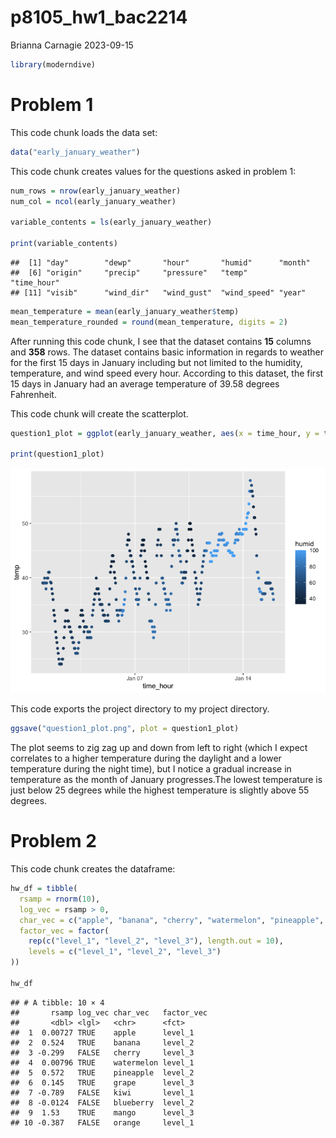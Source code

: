 p8105_hw1_bac2214
================
Brianna Carnagie
2023-09-15

``` r
library(moderndive)
```

# Problem 1

This code chunk loads the data set:

``` r
data("early_january_weather")
```

This code chunk creates values for the questions asked in problem 1:

``` r
num_rows = nrow(early_january_weather)
num_col = ncol(early_january_weather)

variable_contents = ls(early_january_weather)

print(variable_contents)
```

    ##  [1] "day"        "dewp"       "hour"       "humid"      "month"     
    ##  [6] "origin"     "precip"     "pressure"   "temp"       "time_hour" 
    ## [11] "visib"      "wind_dir"   "wind_gust"  "wind_speed" "year"

``` r
mean_temperature = mean(early_january_weather$temp)
mean_temperature_rounded = round(mean_temperature, digits = 2)
```

After running this code chunk, I see that the dataset contains **15**
columns and **358** rows. The dataset contains basic information in
regards to weather for the first 15 days in January including but not
limited to the humidity, temperature, and wind speed every hour.
According to this dataset, the first 15 days in January had an average
temperature of 39.58 degrees Fahrenheit.

This code chunk will create the scatterplot.

``` r
question1_plot = ggplot(early_january_weather, aes(x = time_hour, y = temp, color = humid)) + geom_point()

print(question1_plot)
```

![](p8105_hw1_bac2214_files/figure-gfm/unnamed-chunk-5-1.png)<!-- -->

This code exports the project directory to my project directory.

``` r
ggsave("question1_plot.png", plot = question1_plot)
```

The plot seems to zig zag up and down from left to right (which I expect
correlates to a higher temperature during the daylight and a lower
temperature during the night time), but I notice a gradual increase in
temperature as the month of January progresses.The lowest temperature is
just below 25 degrees while the highest temperature is slightly above 55
degrees.

# Problem 2

This code chunk creates the dataframe:

``` r
hw_df = tibble(
  rsamp = rnorm(10),
  log_vec = rsamp > 0,
  char_vec = c("apple", "banana", "cherry", "watermelon", "pineapple", "grape", "kiwi", "blueberry", "mango", "orange"),
  factor_vec = factor(
    rep(c("level_1", "level_2", "level_3"), length.out = 10),
    levels = c("level_1", "level_2", "level_3")
))

hw_df
```

    ## # A tibble: 10 × 4
    ##       rsamp log_vec char_vec   factor_vec
    ##       <dbl> <lgl>   <chr>      <fct>     
    ##  1  0.00727 TRUE    apple      level_1   
    ##  2  0.524   TRUE    banana     level_2   
    ##  3 -0.299   FALSE   cherry     level_3   
    ##  4  0.00796 TRUE    watermelon level_1   
    ##  5  0.572   TRUE    pineapple  level_2   
    ##  6  0.145   TRUE    grape      level_3   
    ##  7 -0.789   FALSE   kiwi       level_1   
    ##  8 -0.0124  FALSE   blueberry  level_2   
    ##  9  1.53    TRUE    mango      level_3   
    ## 10 -0.387   FALSE   orange     level_1

